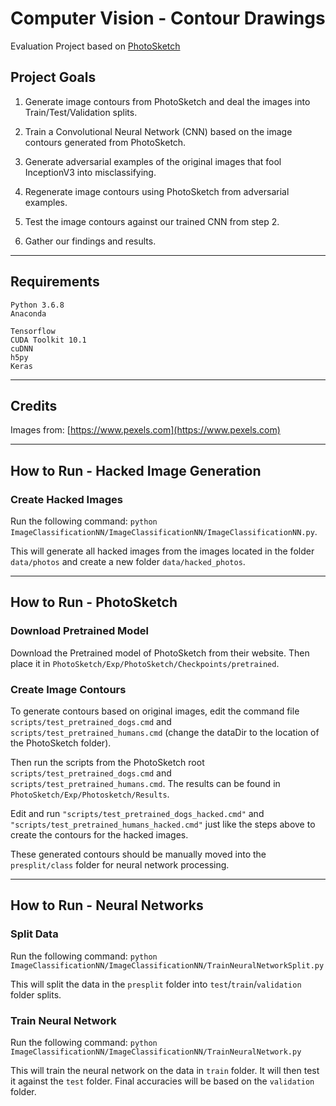 # Computer Vision - Contour Drawings

Evaluation Project based on [PhotoSketch](https://github.com/mtli/PhotoSketch)

## Project Goals

1. Generate image contours from PhotoSketch and deal the images into Train/Test/Validation splits.

2. Train a Convolutional Neural Network (CNN) based on the image contours generated from PhotoSketch.

3. Generate adversarial examples of the original images that fool InceptionV3 into misclassifying.

4. Regenerate image contours using PhotoSketch from adversarial examples.

5. Test the image contours against our trained CNN from step 2.

6. Gather our findings and results.

---

## Requirements

```Rich Text Header
Python 3.6.8
Anaconda
```

```Rich Text Header
Tensorflow
CUDA Toolkit 10.1
cuDNN
h5py
Keras
```

---

## Credits

Images from: [https://www.pexels.com](https://www.pexels.com)

---

## How to Run - Hacked Image Generation

### Create Hacked Images

Run the following command: `python ImageClassificationNN/ImageClassificationNN/ImageClassificationNN.py`.

This will generate all hacked images from the images located in the folder `data/photos` and create a new folder `data/hacked_photos`.

---

## How to Run - PhotoSketch

### Download Pretrained Model

Download the Pretrained model of PhotoSketch from their website. Then place it in `PhotoSketch/Exp/PhotoSketch/Checkpoints/pretrained`.

### Create Image Contours

To generate contours based on original images, edit the command file `scripts/test_pretrained_dogs.cmd` and `scripts/test_pretrained_humans.cmd` (change the dataDir to the location of the PhotoSketch folder).

Then run the scripts from the PhotoSketch root `scripts/test_pretrained_dogs.cmd` and `scripts/test_pretrained_humans.cmd`. The results can be found in `PhotoSketch/Exp/Photosketch/Results`.

Edit and run `"scripts/test_pretrained_dogs_hacked.cmd"` and `"scripts/test_pretrained_humans_hacked.cmd"` just like the steps above to create the contours for the hacked images.

These generated contours should be manually moved into the `presplit/class` folder for neural network processing.

---

## How to Run - Neural Networks

### Split Data

Run the following command: `python ImageClassificationNN/ImageClassificationNN/TrainNeuralNetworkSplit.py`

This will split the data in the `presplit` folder into `test`/`train`/`validation` folder splits.

### Train Neural Network

Run the following command: `python ImageClassificationNN/ImageClassificationNN/TrainNeuralNetwork.py`

This will train the neural network on the data in `train` folder. It will then test it against the `test` folder. Final accuracies will be based on the `validation` folder.